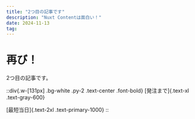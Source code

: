 ```yaml
---
title: "2つ目の記事です"
description: "Nuxt Contentは面白い！"
date: 2024-11-13
tag:
---
```


# 再び！

2つ目の記事です。

::div{.w-[131px] .bg-white .py-2 .text-center .font-bold}
  [発注まで]{.text-xl .text-gray-600}

  [最短当日]{.text-2xl .text-primary-1000}
::